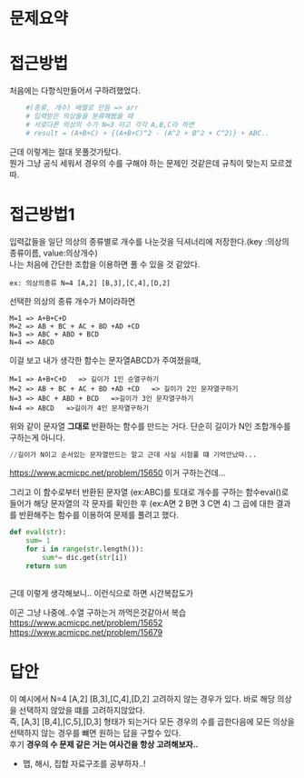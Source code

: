 # 문제요약
# 접근방법
처음에는 다항식만들어서 구하려했었다.   
```python
    #(종류, 개수) 배열로 만듬 => arr
    # 입력받은 의상들을 분류해봤을 때
    # 서로다른 의상의 수가 N=3 이고 각각 A,B,C라 하면
    # result = (A+B+C) + {(A+B+C)^2 - (A^2 + B^2 + C^2)} + ABC..
```
근데 이렇게는 절대 못풀것가탔다.   
뭔가 그냥 공식 세워서 경우의 수를 구해야 하는 문제인 것같은데 규칙이 맞는지 모르겠따.   

# 접근방법1
입력값들을 일단 의상의 종류별로 개수를 나눈것을 딕셔너리에 저장한다.(key :의상의 종류이름, value:의상개수)    
나는 처음에 간단한 조합을 이용하면 풀 수 있을 것 같았다.   
```
ex: 의상의종류 N=4 [A,2] [B,3],[C,4],[D,2]     
```
선택한 의상의 종류 개수가 M이라하면
```
M=1 => A+B+C+D   
M=2 => AB + BC + AC + BD +AD +CD   
N=3 => ABC + ABD + BCD   
N=4 => ABCD   
```
이걸 보고 내가 생각한 함수는
문자열ABCD가 주여졌을때, 

```
M=1 => A+B+C+D   => 길이가 1인 순열구하기
M=2 => AB + BC + AC + BD +AD +CD   => 길이가 2인 문자열구하기
N=3 => ABC + ABD + BCD   =>길이가 3인 문자열구하기
N=4 => ABCD   =>길이가 4인 문자열구하기
```
위와 같이 문자열 __그대로__ 반환하는 함수를 만드는 거다. 단순히 길이가 N인 조합개수를 구하는게 아니다.   

```python
//길이가 N이고 순서있는 문자열만드는 알고 근데 사실 시험풀 떄 기억안났따...


```
https://www.acmicpc.net/problem/15650 이거 구하는건데... 

그리고 이 함수로부터 반환된 문자열 (ex:ABC)를 토대로 개수를 구하는 함수eval()로 들어가 해당 문자열의 각 문자를 확인한 후 (ex:A면 2 B면 3 C면 4) 그 곱에 대한 결과를 반환해주는 함수를 이용하여 문제를 풀려고 했다.    
```python
def eval(str):
    sum= 1
    for i in range(str.length()):
        sum*= dic.get(str[i])
    return sum
   
```
근데 이렇게 생각해보니.. 이런식으로 하면 시간복잡도가 


이곤 그냥 나중에..수열 구하는거 까먹은것같아서 복습
https://www.acmicpc.net/problem/15652
https://www.acmicpc.net/problem/15679

# 답안
이 예시에서 N=4 [A,2] [B,3],[C,4],[D,2] 고려하지 않는 경우가 있다. 바로 해당 의상을 선택하지 않았을 떄를 고려하지않았다.    
즉,  [A,3] [B,4],[C,5],[D,3] 형태가 되는거다 모든 경우의 수를 곱한다음에 모든 의상을 선택하지 않는 경우를 뺴면 원하는 답을 구할수 있다.   
후기
__경우의 수 문제 같은 거는 여사건을 항상 고려해보자..__ 
+ 맵, 해시, 집합 자료구조를 공부하자..!
